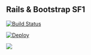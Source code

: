 ## Rails & Bootstrap SF1
[![Build Status](https://travis-ci.org/tyoshikawa1106/rails-bootstrap-sf1.svg?branch=master)](https://travis-ci.org/tyoshikawa1106/rails-bootstrap-sf1)

[![Deploy](https://www.herokucdn.com/deploy/button.png)](https://heroku.com/deploy?template=https://github.com/tyoshikawa1106/rails-bootstrap-sf1)

<img src="http://cdn-ak.f.st-hatena.com/images/fotolife/t/tyoshikawa1106/20150817/20150817225055.png" />
